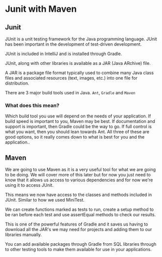 # Junit with Maven

## Junit

JUnit is a unit testing framework for the Java programming language. JUnit has been important in the development of test-driven development.

JUnit is included in IntelliJ and is installed through Gradle.

JUnit, along with other libraries is available as a JAR (Java ARchive) file.

A JAR  is a package file format typically used to combine many Java class files and associated resources (text, images, etc.) into one file for distribution.

There are 3 major build tools used in Java. `Ant`, `Gradle` and `Maven`

### What does this mean?

Which build tool you use will depend on the needs of your application. If build speed is important to you, Maven may be best. If documentation and support is important, then Gradle could be the way to go. If full control is what you want, then you should lean towards Ant. All three of these are good options, so it really comes down to what is best for you and the application..

## Maven

We are going to use Maven as it is a very useful tool for what we are going to be doing.  We will cover more of this later but for now you just need to know that it allows us access to various dependencies and for now we're using it to access JUnit.

This means we now have access to the classes and methods included in JUnit. Similar to how we used MiniTest.

We can create functions marked as tests to run, create a setup method to be ran before each test and use assertEqual methods to check our results.  

This is one of the powerful features of Gradle and it saves us having to download all the JAR's we may need for projects and adding them to our libraries manually.

You can add available packages through Gradle from SQL libraries through to other testing tools to make them available for use in your applications. 
